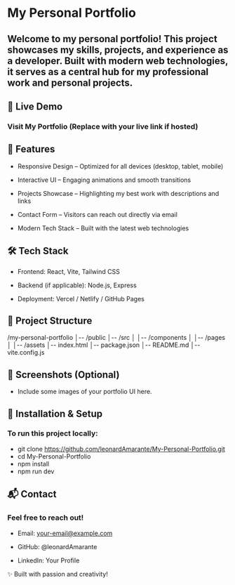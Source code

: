 # My Personal Portfolio

## Welcome to my personal portfolio! This project showcases my skills, projects, and experience as a developer. Built with modern web technologies, it serves as a central hub for my professional work and personal projects.

## 🚀 Live Demo

### Visit My Portfolio (Replace with your live link if hosted)

## 📌 Features

* Responsive Design – Optimized for all devices (desktop, tablet, mobile)

* Interactive UI – Engaging animations and smooth transitions

* Projects Showcase – Highlighting my best work with descriptions and links

* Contact Form – Visitors can reach out directly via email

* Modern Tech Stack – Built with the latest web technologies

## 🛠 Tech Stack

* Frontend: React, Vite, Tailwind CSS

* Backend (if applicable): Node.js, Express

* Deployment: Vercel / Netlify / GitHub Pages

## 📂 Project Structure

/my-personal-portfolio
│-- /public
│-- /src
│   │-- /components
│   │-- /pages
│   │-- /assets
│-- index.html
│-- package.json
│-- README.md
│-- vite.config.js

## 📸 Screenshots (Optional)

* Include some images of your portfolio UI here.

## 📜 Installation & Setup

### To run this project locally:

* git clone https://github.com/leonardAmarante/My-Personal-Portfolio.git
* cd My-Personal-Portfolio
* npm install
* npm run dev

## 📬 Contact

### Feel free to reach out!

* Email: your-email@example.com

* GitHub: @leonardAmarante

* LinkedIn: Your Profile

✨ Built with passion and creativity!